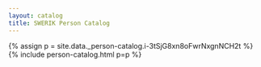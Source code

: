 ```yaml
---
layout: catalog
title: SWERIK Person Catalog
---
```

{% assign p = site.data._person-catalog.i-3tSjG8xn8oFwrNxgnNCH2t %}
{% include person-catalog.html p=p %}

